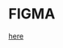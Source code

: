 # FIGMA

[here](https://www.figma.com/file/LtUWcNINlMlia3vDR8C3XI/skilled-elearning-landing-page?type=design&node-id=0%3A1&t=qPj2wij86xJIJMgs-1)
